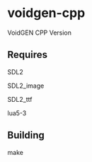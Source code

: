 # voidgen-cpp
VoidGEN CPP Version

## Requires
SDL2

SDL2_image

SDL2_ttf

lua5-3

## Building
make
